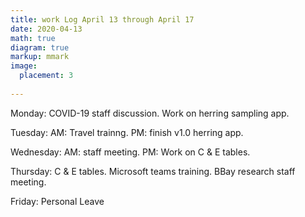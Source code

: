 ```yaml
---
title: work Log April 13 through April 17
date: 2020-04-13
math: true
diagram: true
markup: mmark
image:
  placement: 3
  
---
```


Monday: COVID-19 staff discussion. Work on herring sampling app.

Tuesday: AM: Travel trainng. PM: finish v1.0 herring app.

Wednesday: AM: staff meeting. PM: Work on C & E tables.

Thursday: C & E tables. Microsoft teams training. BBay research staff meeting.

Friday: Personal Leave

